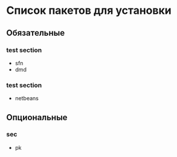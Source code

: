 # Список пакетов для установки

## Обязательные

### test section
* sfn
* dmd

### test section
* netbeans

## Опциональные

### sec
* pk
